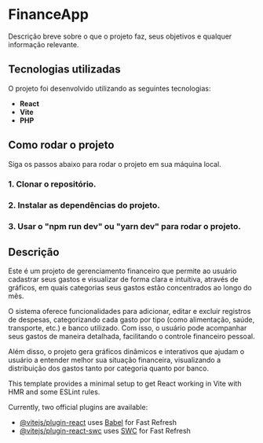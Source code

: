 # FinanceApp

Descrição breve sobre o que o projeto faz, seus objetivos e qualquer informação relevante.

## Tecnologias utilizadas

O projeto foi desenvolvido utilizando as seguintes tecnologias:

- **React**
- **Vite**
- **PHP**


## Como rodar o projeto

Siga os passos abaixo para rodar o projeto em sua máquina local.

### 1. Clonar o repositório.
### 2. Instalar as dependências do projeto.
### 3. Usar o "npm run dev" ou "yarn dev" para rodar o projeto.

## Descrição

Este é um projeto de gerenciamento financeiro que permite ao usuário cadastrar seus gastos e visualizar de forma clara e intuitiva, através de gráficos, em quais categorias seus gastos estão concentrados ao longo do mês.

O sistema oferece funcionalidades para adicionar, editar e excluir registros de despesas, categorizando cada gasto por tipo (como alimentação, saúde, transporte, etc.) e banco utilizado. Com isso, o usuário pode acompanhar seus gastos de maneira detalhada, facilitando o controle financeiro pessoal.

Além disso, o projeto gera gráficos dinâmicos e interativos que ajudam o usuário a entender melhor sua situação financeira, visualizando a distribuição dos gastos tanto por categoria quanto por banco.




This template provides a minimal setup to get React working in Vite with HMR and some ESLint rules.

Currently, two official plugins are available:

- [@vitejs/plugin-react](https://github.com/vitejs/vite-plugin-react/blob/main/packages/plugin-react/README.md) uses [Babel](https://babeljs.io/) for Fast Refresh
- [@vitejs/plugin-react-swc](https://github.com/vitejs/vite-plugin-react-swc) uses [SWC](https://swc.rs/) for Fast Refresh
